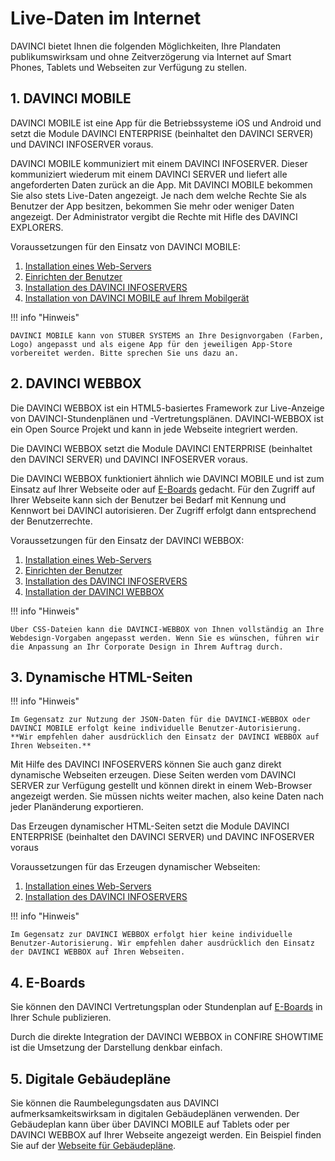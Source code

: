 # Live-Daten im Internet

DAVINCI bietet Ihnen die folgenden Möglichkeiten, Ihre Plandaten publikumswirksam und ohne Zeitverzögerung via Internet auf Smart Phones, Tablets und Webseiten zur Verfügung zu stellen.

## 1. DAVINCI MOBILE

DAVINCI MOBILE ist eine App für die Betriebssysteme iOS und Android und setzt die Module DAVINCI ENTERPRISE (beinhaltet den DAVINCI SERVER) und DAVINCI INFOSERVER voraus.

DAVINCI MOBILE kommuniziert mit einem DAVINCI INFOSERVER. Dieser kommuniziert wiederum mit einem DAVINCI SERVER und liefert alle angeforderten Daten zurück an die App. Mit DAVINCI MOBILE bekommen Sie also stets Live-Daten angezeigt. Je nach dem welche Rechte Sie als Benutzer der App besitzen, bekommen Sie mehr oder weniger Daten angezeigt. Der Administrator vergibt die Rechte mit Hifle des DAVINCI EXPLORERS.

Voraussetzungen für den Einsatz von DAVINCI MOBILE:

1. [Installation eines Web-Servers](/09.infoserver/setup-webserver/README.md)
2. [Einrichten der Benutzer](/09.infoserver/user-management.md)
3. [Installation des DAVINCI INFOSERVERS](/09.infoserver/setup-infoserver/README.md)
4. [Installation von DAVINCI MOBILE auf Ihrem Mobilgerät](http://doc.davinci-app.stueber.de/)

!!! info "Hinweis"

    DAVINCI MOBILE kann von STÜBER SYSTEMS an Ihre Designvorgaben (Farben, Logo) angepasst und als eigene App für den jeweiligen App-Store vorbereitet werden. Bitte sprechen Sie uns dazu an.

## 2. DAVINCI WEBBOX

Die DAVINCI WEBBOX ist ein HTML5-basiertes Framework zur Live-Anzeige von DAVINCI-Stundenplänen und -Vertretungsplänen. DAVINCI-WEBBOX ist ein Open Source Projekt und kann in jede Webseite integriert werden.  

Die DAVINCI WEBBOX setzt die Module DAVINCI ENTERPRISE (beinhaltet den DAVINCI SERVER) und DAVINCI INFOSERVER voraus.

Die DAVINCI WEBBOX funktioniert ähnlich wie DAVINCI MOBILE und ist zum Einsatz auf Ihrer Webseite oder auf [E-Boards](http://eboard.stueber.de) gedacht. Für den Zugriff auf Ihrer Webseite kann sich der Benutzer bei Bedarf mit Kennung und Kennwort bei DAVINCI autorisieren. Der Zugriff erfolgt dann entsprechend der Benutzerrechte.  

Voraussetzungen für den Einsatz der DAVINCI WEBBOX:

1. [Installation eines Web-Servers](/09.infoserver/setup-webserver/README.md)
2. [Einrichten der Benutzer](/09.infoserver/user-management.md)
3. [Installation des DAVINCI INFOSERVERS](/09.infoserver/setup-infoserver/README.md)
4. [Installation der DAVINCI WEBBOX](/09.infoserver/setup-webbox/README.md)

!!! info "Hinweis"

    Über CSS-Dateien kann die DAVINCI-WEBBOX von Ihnen vollständig an Ihre Webdesign-Vorgaben angepasst werden. Wenn Sie es wünschen, führen wir die Anpassung an Ihr Corporate Design in Ihrem Auftrag durch.

## 3. Dynamische HTML-Seiten

!!! info "Hinweis"

    Im Gegensatz zur Nutzung der JSON-Daten für die DAVINCI-WEBBOX oder DAVINCI MOBILE erfolgt keine individuelle Benutzer-Autorisierung. **Wir empfehlen daher ausdrücklich den Einsatz der DAVINCI WEBBOX auf Ihren Webseiten.**

Mit Hilfe des DAVINCI INFOSERVERS können Sie auch ganz direkt dynamische Webseiten erzeugen. Diese Seiten werden vom DAVINCI SERVER zur Verfügung gestellt und können direkt in einem Web-Browser angezeigt werden. Sie müssen nichts weiter machen, also keine Daten nach jeder Planänderung exportieren. 

Das Erzeugen dynamischer HTML-Seiten setzt die Module DAVINCI ENTERPRISE (beinhaltet den DAVINCI SERVER) und DAVINC INFOSERVER voraus

Voraussetzungen für das Erzeugen dynamischer Webseiten:

1. [Installation eines Web-Servers](/09.infoserver/setup-webserver/allgemeines.md)
2. [Installation des DAVINCI INFOSERVERS](/09.infoserver/setup-infoserver/README.md)

!!! info "Hinweis"

    Im Gegensatz zur DAVINCI WEBBOX erfolgt hier keine individuelle Benutzer-Autorisierung. Wir empfehlen daher ausdrücklich den Einsatz der DAVINCI WEBBOX auf Ihren Webseiten.


## 4. E-Boards

Sie können den DAVINCI Vertretungsplan oder Stundenplan auf [E-Boards](http://eboard.stueber.de) in Ihrer Schule publizieren.

Durch die direkte Integration der DAVINCI WEBBOX in CONFIRE SHOWTIME ist die Umsetzung der Darstellung denkbar einfach.

## 5. Digitale Gebäudepläne

Sie können die Raumbelegungsdaten aus DAVINCI aufmerksamkeitswirksam in digitalen Gebäudeplänen verwenden. Der Gebäudeplan kann über über DAVINCI MOBILE auf Tablets oder per DAVINCI WEBBOX auf Ihrer Webseite angezeigt werden. Ein Beispiel finden Sie auf der [Webseite für Gebäudepläne](http://davinci.stueber.de/floorplan.php).
